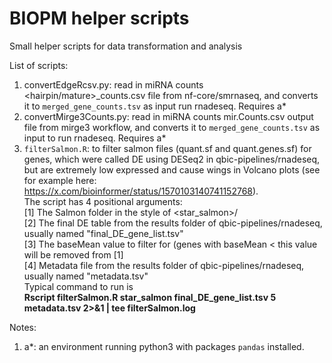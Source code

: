 # BIOPM helper scripts
Small helper scripts for data transformation and analysis 

List of scripts:
1. convertEdgeRcsv.py: read in miRNA counts <hairpin/mature>_counts.csv file from nf-core/smrnaseq, and converts it to `merged_gene_counts.tsv` as input run rnadeseq. Requires a*
2. convertMirge3Counts.py: read in miRNA counts mir.Counts.csv output file from mirge3 workflow,  and converts it to `merged_gene_counts.tsv` as input to run rnadeseq. Requires a*
3. `filterSalmon.R`: to filter salmon files (quant.sf and quant.genes.sf) for genes, which were called DE using DESeq2 in qbic-pipelines/rnadeseq, but are extremely low expressed and cause wings in Volcano plots (see for example here: https://x.com/bioinformer/status/1570103140741152768).   
             The script has 4 positional arguments:  
             [1] The Salmon folder in the style of <star_salmon>/<QbiCBarcode>   
             [2] The final DE table from the results folder of qbic-pipelines/rnadeseq, usually named "final_DE_gene_list.tsv"  
             [3] The baseMean value to filter for (genes with baseMean < this value will be removed from [1]  
             [4] Metadata file from the results folder of qbic-pipelines/rnadeseq, usually named "metadata.tsv"  
    Typical command to run is  
    **Rscript filterSalmon.R star_salmon final_DE_gene_list.tsv 5 metadata.tsv 2>&1 | tee filterSalmon.log**
   
Notes:
1. a*: an environment running python3 with packages `pandas` installed. 
